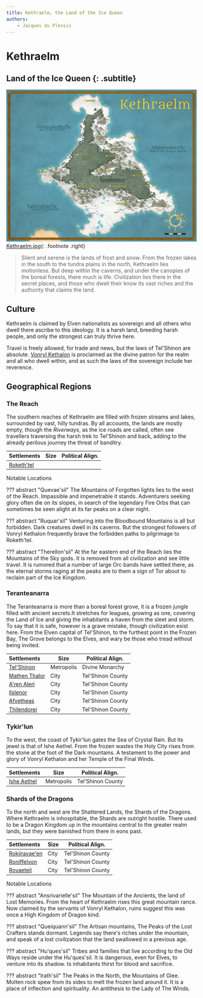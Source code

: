 ```yaml
---
title: Kethraelm, the Land of the Ice Queen
authors:
    - Jacques du Plessis
---
```

# Kethraelm
## Land of the Ice Queen {: .subtitle}

![Map](../../assets/images/maps/Kethraelm.jpg "Map of Kethraelm")
[Kethraelm.jpg](../../assets/images/maps/Kethraelm.jpg){: .footnote .right}

> Silent and serene is the lands of frost and snow. From the frozen lakes in the south to the tundra plains in the north, Kethraelm lies motionless. But deep within the caverns, and under the canopies of the boreal forests, there much is life. Civilization lies there in the secret places, and those who dwell their know its vast riches and the authority that claims the land.

## Culture
Kethraelm is claimed by Elven nationalists as sovereign and all others who dwell there ascribe to this ideology. It is a harsh land, breeding harsh people, and only the strongest can truly thrive here.

Travel is freely allowed, for trade and news, but the laws of Tel'Shinon are absolute. [Vonryl Kethalon](../../religion/deities/vonryl_kethalon.md) is proclaimed as the divine patron for the realm and all who dwell within, and as such the laws of the sovereign include her reverence.

## Geographical Regions

### The Reach
The southern reaches of Kethraelm are filled with frozen streams and lakes, surrounded by vast, hilly tundras. By all accounts, the lands are mostly empty, though the _Riverways_, as the ice roads are called, often see travellers traversing the harsh trek to Tel'Shinon and back, adding to the already perilous journey the threat of banditry.

|Settlements|Size|Political Align.|
|:--|---|---|
|[Roketh'tel](../../settlements/kethraelm/rokethtel)|||

Notable Locations

??? abstract "Quevae'sil"
    The Mountains of Forgotten lights lies to the west of the Reach. Impassible and impenetrable it stands. Adventurers seeking glory often die on its slopes, in search of the legendary Fire Orbs that can sometimes be seen alight at its far peaks on a clear night.

??? abstract "Ruquar'sil"
    Venturing into the Bloodbound Mountains is all but forbidden. Dark creatures dwell in its caverns. But the strongest followers of Vonryl Kethalon frequently brave the forbidden paths to pilgrimage to Roketh'tel.

??? abstract "Therellon'sil"
    At the far eastern end of the Reach lies the Mountains of the Sky gods. It is removed from all civilization and see little travel. It is rumored that a number of large Orc bands have settled there, as the eternal storms raging at the peaks are to them a sign of Tor about to reclaim part of the Ice Kingdom.

### Teranteanarra
The Teranteanarra is more than a boreal forest grove, it is a frozen jungle filled with ancient secrets.It stretches for leagues, growing as one, covering the Land of Ice and giving the inhabitants a haven from the sleet and storm. To say that it is safe, however is a grave mistake, though civilization exist here. From the Elven capital of Tel'Shinon, to the furthest point in the Frozen Bay, The Grove belongs to the Elves, and wary be those who tread without being invited.

|Settlements|Size|Political Align.|
|:--|---|---|
|[Tel'Shinon](../../settlements/kethraelm/telshinon)|Metropolis|Divine Monarchy|
|[Mathen Thalor](../../settlements/kethraelm/mathen_thalor)|City|Tel'Shinon County|
|[A'ren Aleri](../../settlements/kethraelm/aren_aleri)|City|Tel'Shinon County|
|[Ilslenor](../../settlements/kethraelm/ilslenor)|City|Tel'Shinon County|
|[Afvetheas](../../settlements/kethraelm/afvetheas)|City|Tel'Shinon County|
|[Thilendorei](../../settlements/kethraelm/thilendorei)|City|Tel'Shinon County|


### Tykir'lun
To the west, the coast of Tykir'lun gates the Sea of Crystal Rain. But its jewel is that of Ishe Aethel. From the frozen wastes the Holy City rises from the stone at the foot of the Dark mountains. A testament to the power and glory of Vonryl Kethalon and her Temple of the Final Winds.

|Settlements|Size|Political Align.|
|:--|---|---|
|[Ishe Aethel](../../settlements/kethraelm/ishe_aethel)|Metropolis|Tel'Shinon County|

### Shards of the Dragons
To the north and west are the Shattered Lands, the Shards of the Dragons. Where Kethraelm is inhospitable, the Shards are outright hostile. There used to be a Dragon Kingdom up in the mountains central to the greater realm lands, but they were banished from there in eons past.

|Settlements|Size|Political Align.|
|:--|---|---|
|[Rokiiravae'en](../../settlements/kethraelm/rokiiravaeen)|City|Tel'Shinon County|
|[Roniffelvon](../../settlements/kethraelm/roniffelvon)|City|Tel'Shinon County|
|[Rovaeteil](../../settlements/kethraelm/rovaeteil)|City|Tel'Shinon County|

Notable Locations

??? abstract "Ansrivarielle'sil"
    The Mountain of the Ancients, the land of Lost Memories. From the heart of Kethraelm rises this great mountain rance. Now claimed by the servants of Vonryl Kethalon, ruins suggest this was once a High Kingdom of Dragon kind.

??? abstract "Queiquann'sil"
    The Artisan mountains, The Peaks of the Lost Crafters stands dormant. Legends say there's riches under the mountain, and speak of a lost civilization that the land swallowed in a previous age.

??? abstract "Hu'ques'sil"
    Tribes and families that live according to the Old Ways reside under the Hu'ques'sil. It is dangerous, even for Elves, to venture into its shadow. ts inhabitants thirst for blood and sacrifice.

??? abstract "Irath'sil"
    The Peaks in the North, the Mountains of Glee. Molten rock spew from its sides to melt the frozen land around it. It is a place of inflection and spirituality. An antithesis to the Lady of The Winds.
